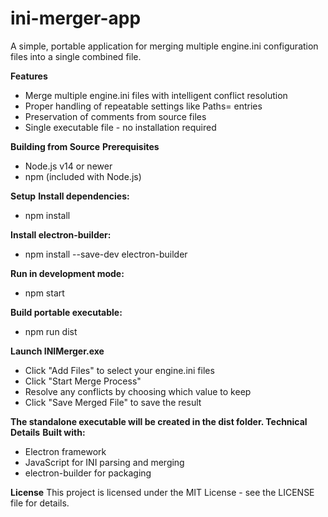 # ini-merger-app
A simple, portable application for merging multiple engine.ini configuration files into a single combined file.



**Features**
- Merge multiple engine.ini files with intelligent conflict resolution
- Proper handling of repeatable settings like Paths= entries
- Preservation of comments from source files
- Single executable file - no installation required

**Building from Source**
**Prerequisites**
- Node.js v14 or newer
- npm (included with Node.js)

**Setup**
**Install dependencies:**
- npm install

**Install electron-builder:**
- npm install --save-dev electron-builder

**Run in development mode:**
- npm start

**Build portable executable:**
- npm run dist

**Launch INIMerger.exe**
- Click "Add Files" to select your engine.ini files
- Click "Start Merge Process"
- Resolve any conflicts by choosing which value to keep
- Click "Save Merged File" to save the result

**The standalone executable will be created in the dist folder.
Technical Details**
**Built with:**
- Electron framework
- JavaScript for INI parsing and merging
- electron-builder for packaging

**License**
This project is licensed under the MIT License - see the LICENSE file for details.
